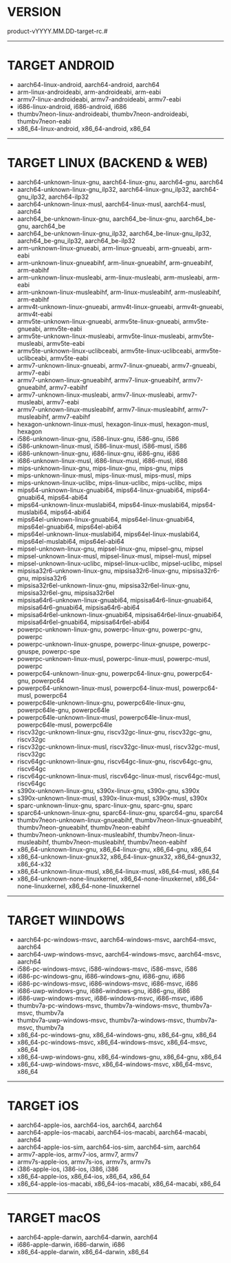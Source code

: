 # VERSION
product-vYYYY.MM.DD-target-rc.#

---

# TARGET ANDROID

- aarch64-linux-android, aarch64-android, aarch64
- arm-linux-androideabi, arm-androideabi, arm-eabi
- armv7-linux-androideabi, armv7-androideabi, armv7-eabi
- i686-linux-android, i686-android, i686
- thumbv7neon-linux-androideabi, thumbv7neon-androideabi, thumbv7neon-eabi
- x86_64-linux-android, x86_64-android, x86_64

---

# TARGET LINUX (BACKEND & WEB)

- aarch64-unknown-linux-gnu, aarch64-linux-gnu, aarch64-gnu, aarch64
- aarch64-unknown-linux-gnu_ilp32, aarch64-linux-gnu_ilp32, aarch64-gnu_ilp32, aarch64-ilp32
- aarch64-unknown-linux-musl, aarch64-linux-musl, aarch64-musl, aarch64
- aarch64_be-unknown-linux-gnu, aarch64_be-linux-gnu, aarch64_be-gnu, aarch64_be
- aarch64_be-unknown-linux-gnu_ilp32, aarch64_be-linux-gnu_ilp32, aarch64_be-gnu_ilp32, aarch64_be-ilp32
- arm-unknown-linux-gnueabi, arm-linux-gnueabi, arm-gnueabi, arm-eabi
- arm-unknown-linux-gnueabihf, arm-linux-gnueabihf, arm-gnueabihf, arm-eabihf
- arm-unknown-linux-musleabi, arm-linux-musleabi, arm-musleabi, arm-eabi
- arm-unknown-linux-musleabihf, arm-linux-musleabihf, arm-musleabihf, arm-eabihf
- armv4t-unknown-linux-gnueabi, armv4t-linux-gnueabi, armv4t-gnueabi, armv4t-eabi
- armv5te-unknown-linux-gnueabi, armv5te-linux-gnueabi, armv5te-gnueabi, armv5te-eabi
- armv5te-unknown-linux-musleabi, armv5te-linux-musleabi, armv5te-musleabi, armv5te-eabi
- armv5te-unknown-linux-uclibceabi, armv5te-linux-uclibceabi, armv5te-uclibceabi, armv5te-eabi
- armv7-unknown-linux-gnueabi, armv7-linux-gnueabi, armv7-gnueabi, armv7-eabi
- armv7-unknown-linux-gnueabihf, armv7-linux-gnueabihf, armv7-gnueabihf, armv7-eabihf
- armv7-unknown-linux-musleabi, armv7-linux-musleabi, armv7-musleabi, armv7-eabi
- armv7-unknown-linux-musleabihf, armv7-linux-musleabihf, armv7-musleabihf, armv7-eabihf
- hexagon-unknown-linux-musl, hexagon-linux-musl, hexagon-musl, hexagon
- i586-unknown-linux-gnu, i586-linux-gnu, i586-gnu, i586
- i586-unknown-linux-musl, i586-linux-musl, i586-musl, i586
- i686-unknown-linux-gnu, i686-linux-gnu, i686-gnu, i686
- i686-unknown-linux-musl, i686-linux-musl, i686-musl, i686
- mips-unknown-linux-gnu, mips-linux-gnu, mips-gnu, mips
- mips-unknown-linux-musl, mips-linux-musl, mips-musl, mips
- mips-unknown-linux-uclibc, mips-linux-uclibc, mips-uclibc, mips
- mips64-unknown-linux-gnuabi64, mips64-linux-gnuabi64, mips64-gnuabi64, mips64-abi64
- mips64-unknown-linux-muslabi64, mips64-linux-muslabi64, mips64-muslabi64, mips64-abi64
- mips64el-unknown-linux-gnuabi64, mips64el-linux-gnuabi64, mips64el-gnuabi64, mips64el-abi64
- mips64el-unknown-linux-muslabi64, mips64el-linux-muslabi64, mips64el-muslabi64, mips64el-abi64
- mipsel-unknown-linux-gnu, mipsel-linux-gnu, mipsel-gnu, mipsel
- mipsel-unknown-linux-musl, mipsel-linux-musl, mipsel-musl, mipsel
- mipsel-unknown-linux-uclibc, mipsel-linux-uclibc, mipsel-uclibc, mipsel
- mipsisa32r6-unknown-linux-gnu, mipsisa32r6-linux-gnu, mipsisa32r6-gnu, mipsisa32r6
- mipsisa32r6el-unknown-linux-gnu, mipsisa32r6el-linux-gnu, mipsisa32r6el-gnu, mipsisa32r6el
- mipsisa64r6-unknown-linux-gnuabi64, mipsisa64r6-linux-gnuabi64, mipsisa64r6-gnuabi64, mipsisa64r6-abi64
- mipsisa64r6el-unknown-linux-gnuabi64, mipsisa64r6el-linux-gnuabi64, mipsisa64r6el-gnuabi64, mipsisa64r6el-abi64
- powerpc-unknown-linux-gnu, powerpc-linux-gnu, powerpc-gnu, powerpc
- powerpc-unknown-linux-gnuspe, powerpc-linux-gnuspe, powerpc-gnuspe, powerpc-spe
- powerpc-unknown-linux-musl, powerpc-linux-musl, powerpc-musl, powerpc
- powerpc64-unknown-linux-gnu, powerpc64-linux-gnu, powerpc64-gnu, powerpc64
- powerpc64-unknown-linux-musl, powerpc64-linux-musl, powerpc64-musl, powerpc64
- powerpc64le-unknown-linux-gnu, powerpc64le-linux-gnu, powerpc64le-gnu, powerpc64le
- powerpc64le-unknown-linux-musl, powerpc64le-linux-musl, powerpc64le-musl, powerpc64le
- riscv32gc-unknown-linux-gnu, riscv32gc-linux-gnu, riscv32gc-gnu, riscv32gc
- riscv32gc-unknown-linux-musl, riscv32gc-linux-musl, riscv32gc-musl, riscv32gc
- riscv64gc-unknown-linux-gnu, riscv64gc-linux-gnu, riscv64gc-gnu, riscv64gc
- riscv64gc-unknown-linux-musl, riscv64gc-linux-musl, riscv64gc-musl, riscv64gc
- s390x-unknown-linux-gnu, s390x-linux-gnu, s390x-gnu, s390x
- s390x-unknown-linux-musl, s390x-linux-musl, s390x-musl, s390x
- sparc-unknown-linux-gnu, sparc-linux-gnu, sparc-gnu, sparc
- sparc64-unknown-linux-gnu, sparc64-linux-gnu, sparc64-gnu, sparc64
- thumbv7neon-unknown-linux-gnueabihf, thumbv7neon-linux-gnueabihf, thumbv7neon-gnueabihf, thumbv7neon-eabihf
- thumbv7neon-unknown-linux-musleabihf, thumbv7neon-linux-musleabihf, thumbv7neon-musleabihf, thumbv7neon-eabihf
- x86_64-unknown-linux-gnu, x86_64-linux-gnu, x86_64-gnu, x86_64
- x86_64-unknown-linux-gnux32, x86_64-linux-gnux32, x86_64-gnux32, x86_64-x32
- x86_64-unknown-linux-musl, x86_64-linux-musl, x86_64-musl, x86_64
- x86_64-unknown-none-linuxkernel, x86_64-none-linuxkernel, x86_64-none-linuxkernel, x86_64-none-linuxkernel

---

# TARGET WIINDOWS

- aarch64-pc-windows-msvc, aarch64-windows-msvc, aarch64-msvc, aarch64
- aarch64-uwp-windows-msvc, aarch64-windows-msvc, aarch64-msvc, aarch64
- i586-pc-windows-msvc, i586-windows-msvc, i586-msvc, i586
- i686-pc-windows-gnu, i686-windows-gnu, i686-gnu, i686
- i686-pc-windows-msvc, i686-windows-msvc, i686-msvc, i686
- i686-uwp-windows-gnu, i686-windows-gnu, i686-gnu, i686
- i686-uwp-windows-msvc, i686-windows-msvc, i686-msvc, i686
- thumbv7a-pc-windows-msvc, thumbv7a-windows-msvc, thumbv7a-msvc, thumbv7a
- thumbv7a-uwp-windows-msvc, thumbv7a-windows-msvc, thumbv7a-msvc, thumbv7a
- x86_64-pc-windows-gnu, x86_64-windows-gnu, x86_64-gnu, x86_64
- x86_64-pc-windows-msvc, x86_64-windows-msvc, x86_64-msvc, x86_64
- x86_64-uwp-windows-gnu, x86_64-windows-gnu, x86_64-gnu, x86_64
- x86_64-uwp-windows-msvc, x86_64-windows-msvc, x86_64-msvc, x86_64

---

# TARGET iOS

- aarch64-apple-ios, aarch64-ios, aarch64, aarch64
- aarch64-apple-ios-macabi, aarch64-ios-macabi, aarch64-macabi, aarch64
- aarch64-apple-ios-sim, aarch64-ios-sim, aarch64-sim, aarch64
- armv7-apple-ios, armv7-ios, armv7, armv7
- armv7s-apple-ios, armv7s-ios, armv7s, armv7s
- i386-apple-ios, i386-ios, i386, i386
- x86_64-apple-ios, x86_64-ios, x86_64, x86_64
- x86_64-apple-ios-macabi, x86_64-ios-macabi, x86_64-macabi, x86_64

---

# TARGET macOS

- aarch64-apple-darwin, aarch64-darwin, aarch64
- i686-apple-darwin, i686-darwin, i686
- x86_64-apple-darwin, x86_64-darwin, x86_64